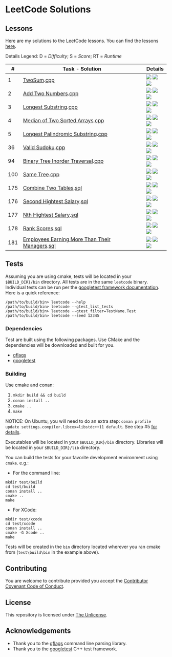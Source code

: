 # LeetCode Solutions

## Lessons

Here are my solutions to the LeetCode lessons. You can find the lessons [here](https://leetcode.com/problemset/all/).

Details Legend: D = _Difficulty_; S = _Score_; RT = _Runtime_

| \#  | Task - Solution                                                                                                                                                              | Details                                                                                                                                                                      |
| --- | ---------------------------------------------------------------------------------------------------------------------------------------------------------------------------- | ---------------------------------------------------------------------------------------------------------------------------------------------------------------------------- |
| 1   | [TwoSum](https://leetcode.com/problems/two-sum/).[cpp](src/twoSum.cpp)                                                                                                       | ![](https://img.shields.io/badge/D-easy-green.svg) ![](https://img.shields.io/badge/S-97.83%25-green.svg) ![](https://img.shields.io/badge/RT-8%20ms-lightgrey.svg)          |
| 2   | [Add Two Numbers](https://leetcode.com/problems/add-two-numbers/).[cpp](src/addTwoNumbers.cpp)                                                                               | ![](https://img.shields.io/badge/D-medium-yellow.svg) ![](https://img.shields.io/badge/S-99.00%25-green.svg) ![](https://img.shields.io/badge/RT-28%20ms-lightgrey.svg)      |
| 3   | [Longest Substring](https://leetcode.com/problems/longest-substring-without-repeating-characters/).[cpp](src/longestSubstring.cpp)                                           | ![](https://img.shields.io/badge/D-medium-yellow.svg) ![](https://img.shields.io/badge/S-93.12%25-green.svg) ![](https://img.shields.io/badge/RT-24%20ms-lightgrey.svg)      |
| 4   | [Median of Two Sorted Arrays](https://leetcode.com/problems/median-of-two-sorted-arrays/).[cpp](src/findMedianSortedArrays.cpp)                                              | ![](https://img.shields.io/badge/D-hard-red.svg) ![](https://img.shields.io/badge/S-91.99%25-green.svg) ![](https://img.shields.io/badge/RT-40%20ms-lightgrey.svg)           |
| 5   | [Longest Palindromic Substring](https://leetcode.com/problems/longest-palindromic-substring/).[cpp](src/longestPalindromicSubstring.cpp)                                     | ![](https://img.shields.io/badge/D-medium-yellow.svg) ![](https://img.shields.io/badge/S-0.0%25-red) ![](https://img.shields.io/badge/RT-%2D-%20ms-lightgrey.svg)            |
| 36  | [Valid Sudoku](https://leetcode.com/problems/valid-sudoku/).[cpp](src/validSudoku.cpp)                                                                                       | ![](https://img.shields.io/badge/D-medium-yellow.svg) ![](https://img.shields.io/badge/S-81.5%25-yellow) ![](https://img.shields.io/badge/RT-32%20ms-lightgrey.svg)          |
| 94  | [Binary Tree Inorder Traversal](https://leetcode.com/problems/binary-tree-inorder-traversal/).[cpp](src/binaryTreeInorderTraversal.cpp)                                      | ![](https://img.shields.io/badge/D-medium-yellow.svg) ![](https://img.shields.io/badge/S-100%25-green.svg) ![](https://img.shields.io/badge/RT-0%20ms-lightgrey.svg)         |
| 100 | [Same Tree](https://leetcode.com/problems/same-tree/).[cpp](src/sameTree.cpp)                                                                                                | ![](https://img.shields.io/badge/D-easy-green.svg) ![](https://img.shields.io/badge/S-76.32%25-yellow.svg) ![](https://img.shields.io/badge/RT-4%20ms-lightgrey.svg)         |
| 175 | [Combine Two Tables](https://leetcode.com/problems/combine-two-tables/).[sql](sql/combineTwoTables.sql)                                                                      | ![](https://img.shields.io/badge/D-easy-green.svg) ![](https://img.shields.io/badge/S-87.47%25-lightgrey.svg) ![](https://img.shields.io/badge/RT-208%20ms-lightgrey.svg)    |
| 176 | [Second Hightest Salary](https://leetcode.com/problems/second-highest-salary/).[sql](sql/secondHighestSalary.sql)                                                            | ![](https://img.shields.io/badge/D-easy-green.svg) ![](https://img.shields.io/badge/S-84.77%25-lightgrey.svg) ![](https://img.shields.io/badge/RT-127%20ms-lightgrey.svg)    |
| 177 | [Nth Hightest Salary](https://leetcode.com/problems/nth-highest-salary/).[sql](sql/nthHighestSalary.sql)                                                                     | ![](https://img.shields.io/badge/D-medium-yellow.svg) ![](https://img.shields.io/badge/S-14.10%25-lightgrey.svg) ![](https://img.shields.io/badge/RT-212%20ms-lightgrey.svg) |
| 178 | [Rank Scores](https://leetcode.com/problems/rank-scores/).[sql](sql/rankScores.sql)                                                                                          | ![](https://img.shields.io/badge/D-medium-yellow.svg) ![](https://img.shields.io/badge/S-88.10%25-lightgrey.svg) ![](https://img.shields.io/badge/RT-183%20ms-lightgrey.svg) |
| 181 | [Employees Earning More Than Their Managers](https://leetcode.com/problems/employees-earning-more-than-their-managers/).[sql](sql/employeesEarningMoreThanTheirManagers.sql) | ![](https://img.shields.io/badge/D-easy-green.svg) ![](https://img.shields.io/badge/S-72.76%25-lightgrey.svg) ![](https://img.shields.io/badge/RT-298%20ms-lightgrey.svg)    |

<!--
| *Lesson Template* | |
// 90-100% Green
// 80-89% - Blue
// 70-79% - Yellow
// 60-69% - Orange
// <60% - Red
[]().[cpp]() | ![](https://img.shields.io/badge/D-easy-green.svg)
[]().[cpp]() | ![](https://img.shields.io/badge/D-medium-yellow.svg)
[]().[cpp]() | ![](https://img.shields.io/badge/D-hard-red.svg)
-->

## Tests

Assuming you are using cmake, tests will be located in your `$BUILD_DIR}/bin` directory. All tests are in the same `leetcode` binary. Individual tests can be run per the [googletest framework documentation](https://github.com/google/googletest/blob/master/googletest/docs/advanced.md#running-test-programs-advanced-options). Here is a quick reference:

```
/path/to/build/bin> leetcode --help
/path/to/build/bin> leetcode --gtest_list_tests
/path/to/build/bin> leetcode --gtest_filter=TestName.Test
/path/to/build/bin> leetcode --seed 12345
```

### Dependencies

Test are built using the following packages. Use CMake and the dependencies will be downloaded and built for you.

- [gflags](https://gflags.github.io/gflags/)
- [googletest](https://github.com/google/googletest)

### Building

Use cmake and conan:

1. `mkdir build && cd build`
2. `conan install ..`
3. `cmake ..`
4. `make`

NOTICE: On Ubuntu, you will need to do an extra step: `conan profile update settings.compiler.libcxx=libstdc++11 default`. See step #5 [for details](https://docs.conan.io/en/latest/getting_started.html).

Executables will be located in your `$BUILD_DIR}/bin` directory. Libraries will be located in your `$BUILD_DIR}/lib` directory.

You can build the tests for your favorite development environment using `cmake`. e.g.:

- For the command line:

```shell
mkdir test/build
cd test/build
conan install ..
cmake ..
make
```

- For XCode:

```shell
mkdir test/xcode
cd test/xcode
conan install ..
cmake -G Xcode ..
make
```

Tests will be created in the `bin` directory located wherever you ran cmake from (`test\build\bin` in the example above).

## Contributing

You are welcome to contribute provided you accept the [Contributor Covenant Code of Conduct](CONTRIBUTING.md).

## License

This repository is licensed under [The Unlicense](LICENSE.md).

## Acknowledgements

- Thank you to the [gflags](https://gflags.github.io/gflags/) command line parsing library.
- Thank you to the [googletest](https://github.com/google/googletest) C++ test framework.
